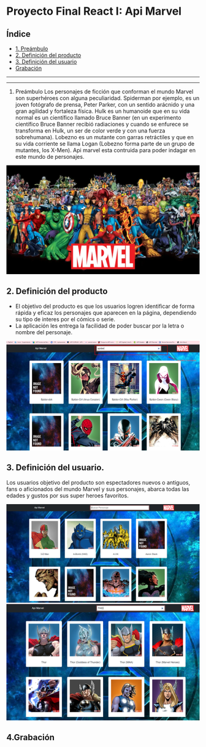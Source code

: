 # Proyecto Final React I: Api Marvel

## Índice

* [1. Preámbulo](#1-preámbulo)
* [2. Definición del producto](#2-definición-del-producto)
* [3. Definición del usuario ](#3-definición-del-usuario)
* [Grabación](#4-Grabación)



----------------------------------------------------------------------------------------------------------------------------------

***

1. Preámbulo
Los personajes de ficción que conforman el mundo Marvel son superhéroes con alguna peculiaridad. Spiderman por ejemplo, es un joven fotógrafo de prensa, Peter Parker, con un sentido arácnido y una gran agilidad y fortaleza física. Hulk es un humanoide que en su vida normal es un científico llamado Bruce Banner (en un experimento científico Bruce Banner recibió radiaciones y cuando se enfurece se transforma en Hulk, un ser de color verde y con una fuerza sobrehumana). Lobezno es un mutante con garras retráctiles y que en su vida corriente se llama Logan (Lobezno forma parte de un grupo de mutantes, los X-Men).
Api marvel esta contruida para poder indagar en este mundo de personajes.

![Marvel](/public/img/marvel0.webp)

## 2. Definición del producto

* El objetivo del producto es que los usuarios logren identificar de forma rápida y eficaz los personajes que aparecen en la página, dependiendo su tipo de interes por el cómics o serie.
* La aplicación les entrega la facilidad de poder buscar por la letra o nombre del personaje.

![Filtrado](/public/img/marvel2.png)

## 3. Definición del usuario.

Los usuarios objetivo del producto son espectadores nuevos o antiguos, fans o aficionados del mundo Marvel y sus personajes, abarca todas las edades y gustos por sus super heroes favoritos.

![Fotos](/public/img/marvel1.png)
![Marvel-Api](/public/img/marvel3.png)

## 4.Grabación 
